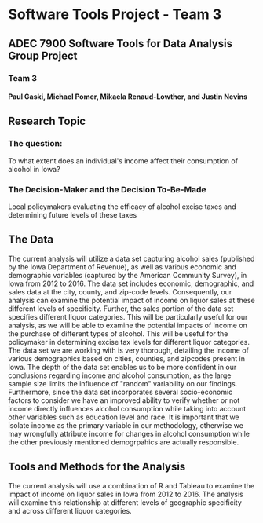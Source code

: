 # Software Tools Project - Team 3

## ADEC 7900 Software Tools for Data Analysis Group Project
### Team 3
#### Paul Gaski, Michael Pomer, Mikaela Renaud-Lowther, and Justin Nevins

## Research Topic
### The question: 
To what extent does an individual's income affect their consumption of alcohol in Iowa?
### The Decision-Maker and the Decision To-Be-Made
Local policymakers evaluating the efficacy of alcohol excise taxes and determining future levels of these taxes

## The Data 
The current analysis will utilize a data set capturing alcohol sales (published by the Iowa Department of Revenue), as well as various economic and demographic variables (captured by the American Community Survey), in Iowa from 2012 to 2016. The data set includes economic, demographic, and sales data at the city, county, and zip-code levels. Consequently, our analysis can examine the potential impact of income on liquor sales at these different levels of specificity. Further, the sales portion of the data set specifies different liquor categories. This will be particularly useful for our analysis, as we will be able to examine the potential impacts of income on the purchase of different types of alcohol. This will be useful for the policymaker in determining excise tax levels for different liquor categories. 
The data set we are working with is very thorough, detailing the income of various demographics based on cities, counties, and zipcodes present in Iowa. The depth of the data set enables us to be more confident in our conclusions regarding income and alcohol consumption, as the large sample size limits the influence of "random" variability on our findings. Furthermore, since the data set incorporates several socio-economic factors to consider we have an improved ability to verify whether or not income directly influences alcohol consumption while taking into account other variables such as education level and race. It is important that we isolate income as the primary variable in our methodology, otherwise we may wrongfully attribute income for changes in alcohol consumption while the other previously mentioned demogrpahics are actually responsible.

## Tools and Methods for the Analysis
The current analysis will use a combination of R and Tableau to examine the impact of income on liquor sales in Iowa from 2012 to 2016. The analysis will examine this relationship at different levels of geographic specificity and across different liquor categories. 
